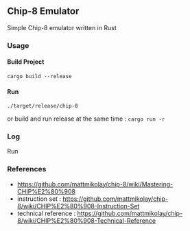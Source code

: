 ## Chip-8 Emulator

Simple Chip-8 emulator written in Rust

### Usage


#### Build Project

```shell
cargo build --release
```

#### Run

```shell
./target/release/chip-8
```

or build and run release at the same time : `cargo run -r`

### Log
Run 

### References

- https://github.com/mattmikolay/chip-8/wiki/Mastering-CHIP%E2%80%908
- instruction set : https://github.com/mattmikolay/chip-8/wiki/CHIP%E2%80%908-Instruction-Set
- technical reference : https://github.com/mattmikolay/chip-8/wiki/CHIP%E2%80%908-Technical-Reference 
